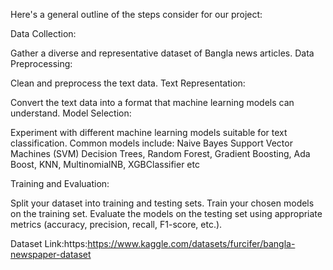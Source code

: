 Here's a general outline of the steps  consider for our project:

Data Collection:

Gather a diverse and representative dataset of Bangla news articles. 
Data Preprocessing:

Clean and preprocess the text data. 
Text Representation:

Convert the text data into a format that machine learning models can understand. 
Model Selection:

Experiment with different machine learning models suitable for text classification. Common models include:
Naive Bayes
Support Vector Machines (SVM)
Decision Trees,
Random Forest,
Gradient Boosting,
Ada Boost,
KNN,
MultinomialNB,
XGBClassifier etc

Training and Evaluation:


Split your dataset into training and testing sets.
Train your chosen models on the training set.
Evaluate the models on the testing set using appropriate metrics (accuracy, precision, recall, F1-score, etc.).


Dataset Link:https:https://www.kaggle.com/datasets/furcifer/bangla-newspaper-dataset

